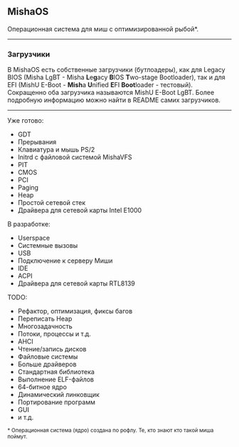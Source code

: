 ## MishaOS

Операционная система для миш с оптимизированной рыбой*.

---

### Загрузчики

В MishaOS есть собственные загрузчики (бутлоадеры), как для Legacy BIOS 
(Misha LgBT - Misha **L**e**g**acy **B**IOS **T**wo-stage Bootloader), так и для 
EFI (MishU E-Boot - **Mish**a **U**nified **E**FI **Boot**loader - тестовый).
Сокращенно оба загрузчика называются MishU E-Boot LgBT. Более подробную 
информацию можно найти в README самих загрузчиков.

---

Уже готово:
 - GDT
 - Прерывания
 - Клавиатура и мышь PS/2
 - Initrd с файловой системой MishaVFS
 - PIT
 - CMOS
 - PCI
 - Paging
 - Heap
 - Простой сетевой стек
 - Драйвера для сетевой карты Intel E1000

В разработке:
 - Userspace
 - Системные вызовы
 - USB
 - Подключение к серверу Миши
 - IDE
 - ACPI
 - Драйвера для сетевой карты RTL8139

TODO:
 - Рефактор, оптимизация, фиксы багов
 - Переписать Heap
 - Многозадачность
 - Потоки, процессы и т.д.
 - AHCI
 - Чтение/запись дисков
 - Файловые системы
 - Больше драйверов
 - Стандартная библиотека
 - Выполнение ELF-файлов
 - 64-битное ядро
 - Динамический линковщик
 - Портирование программ
 - GUI
 - и т.д.

<sub>* Операционная система (ядро) создана по рофлу. Те, кто знают кто такой миша поймут.</sub>